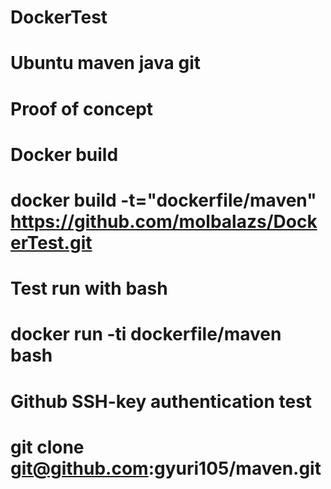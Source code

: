 # DockerTest
# Ubuntu maven java git
# Proof of concept

# Docker build
# docker build -t="dockerfile/maven" https://github.com/molbalazs/DockerTest.git

# Test run with bash
# docker run -ti dockerfile/maven bash

# Github SSH-key authentication test
# git clone git@github.com:gyuri105/maven.git
